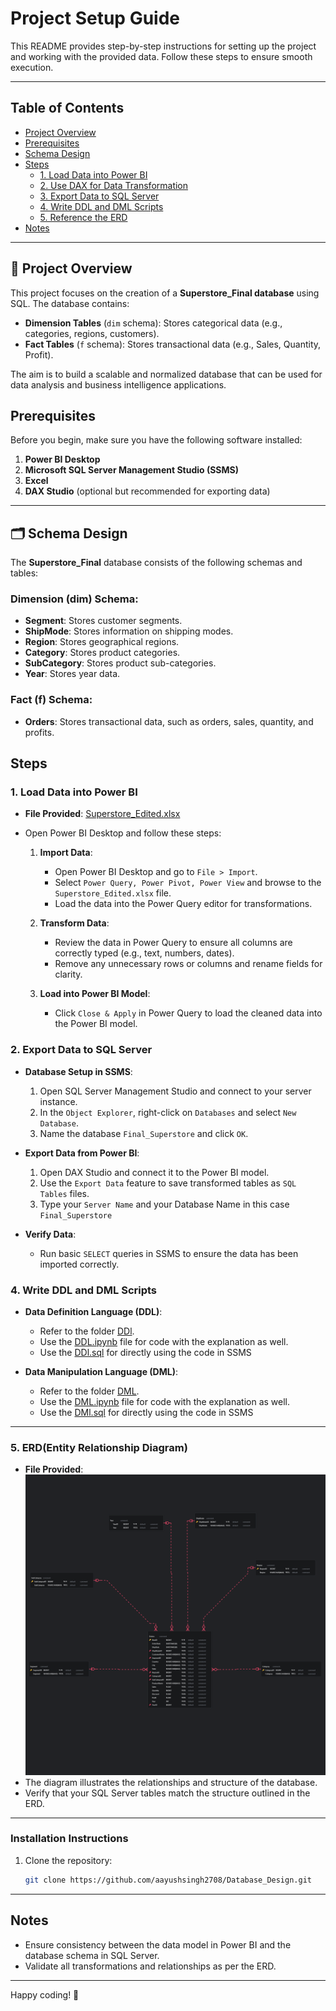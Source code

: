 # Project Setup Guide

This README provides step-by-step instructions for setting up the project and working with the provided data. Follow these steps to ensure smooth execution.

---
## Table of Contents

- [Project Overview](#🚀-project-overview)
- [Prerequisites](#prerequisites)
- [Schema Design](#🗂️-schema-design)
- [Steps](#steps)
  - [1. Load Data into Power BI](#1-load-data-into-power-bi)
  - [2. Use DAX for Data Transformation](#2-use-dax-for-data-transformation)
  - [3. Export Data to SQL Server](#3-export-data-to-sql-server)
  - [4. Write DDL and DML Scripts](#4-write-ddl-and-dml-scripts)
  - [5. Reference the ERD](#5.-erdentity-relationship-diagram)
- [Notes](#notes)

---

## 🚀 Project Overview
This project focuses on the creation of a **Superstore_Final database** using SQL. The database contains:
- **Dimension Tables** (`dim` schema): Stores categorical data (e.g.,  categories, regions, customers).
- **Fact Tables** (`f` schema): Stores transactional data (e.g., Sales, Quantity, Profit).

The aim is to build a scalable and normalized database that can be used for data analysis and business intelligence applications.

## Prerequisites

Before you begin, make sure you have the following software installed:

1. **Power BI Desktop**
2. **Microsoft SQL Server Management Studio (SSMS)**
3. **Excel**
4. **DAX Studio** (optional but recommended for exporting data)

---

## 🗂️ Schema Design
The **Superstore_Final** database consists of the following schemas and tables:

### **Dimension (dim) Schema:**
- **Segment**: Stores customer segments.
- **ShipMode**: Stores information on shipping modes.
- **Region**: Stores geographical regions.
- **Category**: Stores product categories.
- **SubCategory**: Stores product sub-categories.
- **Year**: Stores year data.

### **Fact (f) Schema:**
- **Orders**: Stores transactional data, such as orders, sales, quantity, and profits.


## Steps

### 1. Load Data into Power BI

- **File Provided**: [Superstore_Edited.xlsx](Dataset\Superstore_Edited.xlsx)
- Open Power BI Desktop and follow these steps:

  1. **Import Data**: 
     - Open Power BI Desktop and go to `File > Import`.
     - Select `Power Query, Power Pivot, Power View` and browse to the `Superstore_Edited.xlsx` file.
     - Load the data into the Power Query editor for transformations.

  2. **Transform Data**:
     - Review the data in Power Query to ensure all columns are correctly typed (e.g., text, numbers, dates).
     - Remove any unnecessary rows or columns and rename fields for clarity.

  3. **Load into Power BI Model**:
     - Click `Close & Apply` in Power Query to load the cleaned data into the Power BI model.



### 2. Export Data to SQL Server

- **Database Setup in SSMS**:
  1. Open SQL Server Management Studio and connect to your server instance.
  2. In the `Object Explorer`, right-click on `Databases` and select `New Database`.
  3. Name the database `Final_Superstore` and click `OK`.

- **Export Data from Power BI**:
  1. Open DAX Studio and connect it to the Power BI model.
  2. Use the `Export Data` feature to save transformed tables as `SQL Tables` files.
  3. Type your `Server Name` and your Database Name in this case `Final_Superstore`

- **Verify Data**:
  - Run basic `SELECT` queries in SSMS to ensure the data has been imported correctly.

### 4. Write DDL and DML Scripts

- **Data Definition Language (DDL)**:
  - Refer to the folder [DDl](https://github.com/aayushsingh2708/Database_Design/tree/main/DDL%20Files).
  - Use the [DDL.ipynb](https://github.com/aayushsingh2708/Database_Design/blob/main/DDL%20Files/DDL.ipynb) file for code with the explanation as well.
  - Use the [DDl.sql](https://github.com/aayushsingh2708/Database_Design/blob/main/DDL%20Files/DDL.sql) for directly using the code in SSMS

- **Data Manipulation Language (DML)**:
  - Refer to the folder [DML](https://github.com/aayushsingh2708/Database_Design/tree/main/DML%20Files).
  - Use the [DML.ipynb](https://github.com/aayushsingh2708/Database_Design/blob/main/DML%20Files/DML.ipynb) file for code with the explanation as well.
  - Use the [DMl.sql](https://github.com/aayushsingh2708/Database_Design/blob/main/DML%20Files/DML.sql) for directly using the code in SSMS
---
### 5. ERD(Entity Relationship Diagram)

- **File Provided**: ![Final_Diagram](Dataset/Final_Diagram.png)
- The diagram illustrates the relationships and structure of the database.
- Verify that your SQL Server tables match the structure outlined in the ERD.

---

### Installation Instructions

1. Clone the repository:
   ```bash
   git clone https://github.com/aayushsingh2708/Database_Design.git

---

## Notes

- Ensure consistency between the data model in Power BI and the database schema in SQL Server.
- Validate all transformations and relationships as per the ERD.

---

Happy coding! 🚀
